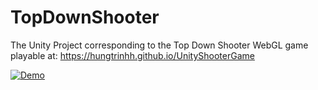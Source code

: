 # TopDownShooter

The Unity Project corresponding to the Top Down Shooter WebGL game playable at: https://hungtrinhh.github.io/UnityShooterGame


[![Demo]()](https://www.youtube.com/watch?v=NSDhX8c_lns&ab_channel=H%C3%B9ngTr%E1%BB%8Bnh)